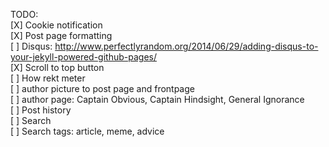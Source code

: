 TODO:<br>
[X] Cookie notification <br>
[X] Post page formatting <br>
[ ] Disqus: http://www.perfectlyrandom.org/2014/06/29/adding-disqus-to-your-jekyll-powered-github-pages/ <br>
[X] Scroll to top button <br>
[ ] How rekt meter <br>
[ ] author picture to post page and frontpage <br>
[ ] author page: Captain Obvious, Captain Hindsight, General Ignorance <br>
[ ] Post history<br>
[ ] Search <br>
[ ] Search tags: article, meme, advice <br>
